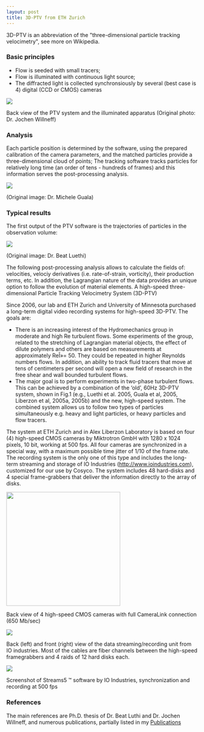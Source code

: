 ```yaml
---
layout: post
title: 3D-PTV from ETH Zurich
---
```



3D-PTV is an abbreviation of the "three-dimensional particle tracking velocimetry", see more on Wikipedia.

### Basic principles
*   Flow is seeded with small tracers;
*   Flow is illuminated with continuous light source;
*   The diffracted light is collected synchronsiously by several (best case is 4) digital (CCD or CMOS) cameras



![](http://alexl.files.wordpress.com/2005/12/ptv.jpg)

Back view of the PTV system and the illuminated apparatus (Original photo: Dr. Jochen Willneff)



### Analysis

Each particle position is determined by the software, using the prepared calibration of the camera parameters, and the matched particles provide a three-dimensional cloud of points; The tracking software tracks particles for relatively long time (an order of tens - hundreds of frames) and this information serves the post-processing analysis.



![](http://alexl.files.wordpress.com/2005/12/particles.jpg)

(Original image: Dr. Michele Guala)


### Typical results

The first output of the PTV software is the trajectories of particles in the observation volume:


![](http://alexl.files.wordpress.com/2005/12/trajectories.jpg)

(Original image: Dr. Beat Luethi)

The following post-processing analysis allows to calculate the fields of: velocities, velociy derivatives (i.e. rate-of-strain, vorticity), their production terms, etc. In addition, the Lagrangian nature of the data provides an unique option to follow the evolution of material elements. A high-speed three-dimensional Particle Tracking Velocimetry System (3D-PTV)



Since 2006, our lab and ETH Zurich and University of Minnesota purchased a long-term digital video recording systems for high-speed 3D-PTV. The goals are:


*   There is an increasing interest of the Hydromechanics group in moderate and high Re turbulent flows. Some experiments of the group, related to the stretching of Lagrangian material objects, the effect of dilute polymers and others are based on measurements at approximately ReÎ»= 50. They could be repeated in higher Reynolds numbers flows. In addition, an ability to track fluid tracers that move at tens of centimeters per second will open a new field of research in the free shear and wall bounded turbulent flows.
*   The major goal is to perform experiments in two-phase turbulent flows. This can be achieved by a combination of the ‘old’, 60Hz 3D-PTV system, shown in Fig.1 (e.g., Luethi et al. 2005, Guala et al, 2005, Liberzon et al, 2005a, 2005b) and the new, high-speed system. The combined system allows us to follow two types of particles simultaneously e.g. heavy and light particles, or heavy particles and flow tracers.

The system at ETH Zurich and in Alex Liberzon Laboratory is based on four (4) high-speed CMOS cameras by Miktrotron GmbH with 1280 x 1024 pixels, 10 bit, working at 500 fps. All four cameras are synchronized in a special way, with a maximum possible time jitter of 1/10 of the frame rate. The recording system is the only one of this type and includes the long-term streaming and storage of IO Industries (<http://www.ioindustries.com>), customized for our use by Cosyco. The system includes 48 hard-disks and 4 special frame-grabbers that deliver the information directly to the array of disks.


<html>
<img src="http://alexl.files.wordpress.com/2005/12/newsystem.jpg" width="300">
</html>

Back view of 4 high-speed CMOS cameras with full CameraLink connection (650 Mb/sec)



![](http://alexl.files.wordpress.com/2005/12/newsystem_cables.jpg)

Back (left) and front (right) view of the data streaming/recording unit from IO industries. Most of the cables are fiber channels between the high-speed framegrabbers and 4 raids of 12 hard disks each.



![](http://alexl.files.wordpress.com/2005/12/streams5screenshot.jpg)

Screenshot of Streams5 ™ software by IO Industries, synchronization and recording at 500 fps



### References

The main references are Ph.D. thesis of Dr. Beat Luthi and Dr. Jochen Willneff, and numerous publications, partially listed in my [Publications](../publications.html)
